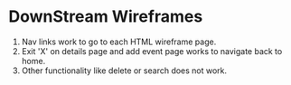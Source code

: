 # DownStream Wireframes

1. Nav links work to go to each HTML wireframe page.
2. Exit 'X' on details page and add event page works to navigate back to home.
3. Other functionality like delete or search does not work.